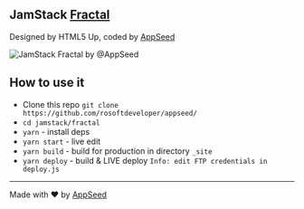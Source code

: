 ## JamStack [Fractal](https://jamstack-fractal.appseed.us)
Designed by HTML5 Up, coded by [AppSeed](https://appseed.us) 

![JamStack Fractal by @AppSeed](https://static.appseed.us/misc/jamstack-fractal.jpg)

## How to use it
- Clone this repo `git clone https://github.com/rosoftdeveloper/appseed/`
- `cd jamstack/fractal`
- `yarn` - install deps
- `yarn start` - live edit
- `yarn build` - build for production in directory `_site`
- `yarn deploy` - build & LIVE deploy `Info: edit FTP credentials in deploy.js `

---
Made with ♥ by [AppSeed](https://appseed.us?ref=github)
